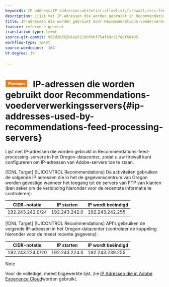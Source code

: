 ```yaml
---
keywords: IP address;IP addresses;whitelist;allowlist;firewall;recs;feed;servers;adobe marketing cloud;recommendations
description: Lijst met IP-adressen die worden gebruikt in Recommendations-feed-processing-servers in het Oregon-datacenter, zodat u uw firewall kunt configureren om IP-adressen van Adobe-servers toe te staan.
title: IP-adressen die worden gebruikt door Recommendations-voederverwerkingsservers
feature: reference general
translation-type: tm+mt
source-git-commit: 968d36d65016e51290f6bf754f69c91fd8f68405
workflow-type: tm+mt
source-wordcount: '164'
ht-degree: 3%

---
```



# ![PREMIUM](/help/assets/premium.png) IP-adressen die worden gebruikt door Recommendations-voederverwerkingsservers{#ip-addresses-used-by-recommendations-feed-processing-servers}

Lijst met IP-adressen die worden gebruikt in Recommendations-feed-processing-servers in het Oregon-datacenter, zodat u uw firewall kunt configureren om IP-adressen van Adobe-servers toe te staan.

[!DNL Target] [!UICONTROL Recommendations] De activiteiten gebruiken de volgende IP adressen die in het de gegevenscentrum van Oregon worden gevestigd wanneer het toegang tot de servers van FTP van klanten (ben zeker om de verbinding hieronder voor de recentste informatie te controleren):

| CIDR-notatie | IP starten | IP wordt beëindigd |
|---|---|---|
| 192.243.242.0/24 | 192.243.242.0 | 192.243.242.255 |

[!DNL Target] [!UICONTROL Recommendations] API&#39;s gebruiken de volgende IP-adressen in het Oregon-datacenter (controleer de koppeling hieronder voor de meest recente gegevens):

| CIDR-notatie | IP starten | IP wordt beëindigd |
|---|---|---|
| 192.243.224.0/20 | 192.243.224.0 | 192.243.239.255 |

>[!NOTE]
>
>Voor de volledige, meest bijgewerkte lijst, zie [IP Adressen die in Adobe Experience Cloud](https://helpx.adobe.com/analytics/kb/adobe-ip-addresses.html)worden gebruikt.

